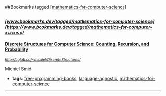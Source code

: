 ##Bookmarks tagged [[mathematics-for-computer-science]](https://www.bookmarks.dev?q=[mathematics-for-computer-science])

_<sup><sup>[www.bookmarks.dev/tagged/mathematics-for-computer-science](https://www.bookmarks.dev/tagged/mathematics-for-computer-science)</sup></sup>_
---
#### [Discrete Structures for Computer Science: Counting, Recursion, and Probability](http://cglab.ca/~michiel/DiscreteStructures/)
_<sup>http://cglab.ca/~michiel/DiscreteStructures/</sup>_

Michiel Smid
* **tags**: [free-programming-books](../tagged/free-programming-books.md), [language-agnostic](../tagged/language-agnostic.md), [mathematics-for-computer-science](../tagged/mathematics-for-computer-science.md)
---
